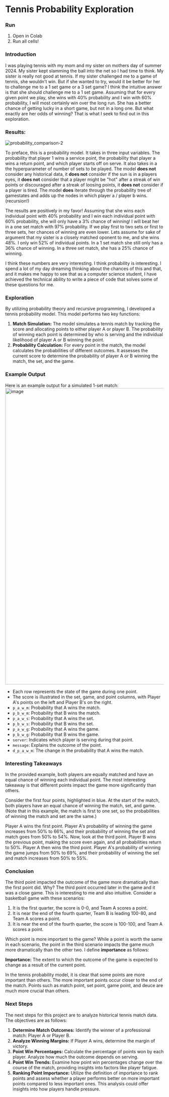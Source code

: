 # Tennis Probability Exploration

### Run
1. Open in Colab
2. Run all cells!

### Introduction
I was playing tennis with my mom and my sister on mothers day of summer 2024. My sister kept slamming the ball into the net so I had time to think. My sister is really not good at tennis.
If my sister challenged me to a game of tennis, she wouldn't win. But if she wanted to try, would it be better for her to challenge me to a 1 set game or a 3 set game?
I think the intuitive answer is that she should challenge me to a 1 set game. Assuming that for every given point we play, she wins with 40% probability and I win with 60% probability, I will 
most certainly win over the long run. She has a better chance of getting lucky in a short game, but not in a long one. But what exactly are her odds of winning? That is what I seek to find out in this exploration.

### Results:
![probability_comparison-2](https://github.com/user-attachments/assets/e0b58fca-f225-43d9-9faf-d5ad4e728747)

To preface, this is a probability model. 
It takes in three input variables. The probability that player 1 wins a service point, the probability that player a wins a return point, and which player starts off on serve.
It also takes in a the hyperparameter of number of sets to be played. 
The model **does not** consider any historical data, it **does not** consider if the sun is in a players eyes, it **does not** consider that a player might be "hot" after a streak of win points or discouraged after a streak of loosing points, it **does not** consider if a player is tired.
The model **does** iterate through the probability tree of gamestates and adds up the nodes in which player a / player b wins. (recursion!)

The results are positively in my favor! 
Assuming that she wins each individual point with 40% probability and I win each individual point with 60% probability, she will only have a 3% chance of winning! 
I will beat her in a one set match with 97% probability. 
If we play first to two sets or first to three sets, her chances of winning are even lower.
Lets assume for sake of argument that my sister is a closely matched oponent to me, and she wins 48%. 
I only win 52% of individual points. 
In a 1 set match she still only has a 36% chance of winning. In a three set match, she has a 25% chance of winning.

I think these numbers are very interesting. I think probability is interesting. I spend a lot of my day dreaming thinking about the chances of this and that, and it makes me happy to see that as a computer science student, I have achieved the technical ability to write a piece of code that solves some of these questions for me.

### Exploration
By utilizing probability theory and recursive programming, I developed a tennis probability model. This model performs two key functions:
1. **Match Simulation:** The model simulates a tennis match by tracking the score and allocating points to either player A or player B. The probability of winning each point is determined by who is serving and the individual likelihood of player A or B winning the point.
2. **Probability Calculation:** For every point in the match, the model calculates the probabilities of different outcomes. It assesses the current score to determine the probability of player A or B winning the match, the set, and the game.

### Example Output
Here is an example output for a simulated 1-set match:
<img width="941" alt="image" src="https://github.com/user-attachments/assets/a343d283-d96d-4726-87d4-36f71d622274">
- Each row represents the state of the game during one point.
- The score is illustrated in the set, game, and point columns, with Player A's points on the left and Player B's on the right.
- `p_a_w_m`: Probability that A wins the match.
- `p_b_w_m`: Probability that B wins the match.
- `p_a_w_s`: Probability that A wins the set.
- `p_b_w_s`: Probability that B wins the set.
- `p_a_w_g`: Probability that A wins the game.
- `p_b_w_g`: Probability that B wins the game.
- `server`: Indicates which player is serving during that point.
- `message`: Explains the outcome of the point.
- `d_p_a_w_m`: The change in the probability that A wins the match.

### Interesting Takeaways
In the provided example, both players are equally matched and have an equal chance of winning each individual point. The most interesting takeaway is that different points impact the game more significantly than others. 

Consider the first four points, highlighted in blue. At the start of the match, both players have an equal chance of winning the match, set, and game. (Note that in this example, the match is first to one set, so the probabilities of winning the match and set are the same.)

Player A wins the first point. Player A's probability of winning the game increases from 50% to 66%, and their probability of winning the set and match goes from 50% to 54%. Now, look at the third point. Player B wins the previous point, making the score even again, and all probabilities return to 50%. Player A then wins the third point. Player A's probability of winning the game jumps from 50% to 69%, and their probability of winning the set and match increases from 50% to 55%. 

### Conclusion
The third point impacted the outcome of the game more dramatically than the first point did. Why? The third point occurred later in the game and it was a close game. This is interesting to me and also intuitive. 
Consider a basketball game with these scenarios:
1. It is the first quarter, the score is 0-0, and Team A scores a point.
2. It is near the end of the fourth quarter, Team B is leading 100-80, and Team A scores a point.
3. It is near the end of the fourth quarter, the score is 100-100, and Team A scores a point.

Which point is more important to the game? While a point is worth the same in each scenario, the point in the third scenario impacts the game much more dramatically than the other two.
I define **importance** as follows:

**Importance:** The extent to which the outcome of the game is expected to change as a result of the current point.

In the tennis probability model, it is clear that some points are more important than others. The more important points occur closer to the end of the match. Points such as match point, set point, game point, and deuce are much more crucial than others.

### Next Steps
The next steps for this project are to analyze historical tennis match data. The objectives are as follows:
1. **Determine Match Outcomes:** Identify the winner of a professional match: Player A or Player B.
2. **Analyze Winning Margins:** If Player A wins, determine the margin of victory.
3. **Point Win Percentages:** Calculate the percentage of points won by each player. Analyze how much the outcome depends on serving.
4. **Point Win Trends:** Examine how point win percentages change over the course of the match, providing insights into factors like player fatigue.
5. **Ranking Point Importance:** Utilize the definition of importance to rank points and assess whether a player performs better on more important points compared to less important ones. This analysis could offer insights into how players handle pressure.
